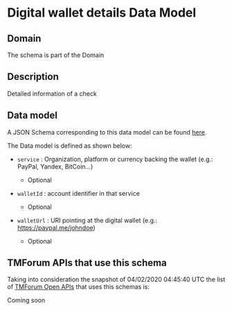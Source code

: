 # Digital wallet details Data Model

## Domain

The  schema is part of the  Domain

## Description

Detailed information of a check

## Data model

A JSON Schema corresponding to this data model can be found
[here](https://github.com/tmforum-rand/schemas/blob/candidates/Customer/DigitalWalletDetails.schema.json).

The Data model is defined as shown below:
- `service` : Organization, platform or currency backing the wallet (e.g.: PayPal, Yandex, BitCoin...)

  - Optional

- `walletId` : account identifier in that service

  - Optional

- `walletUrl` : URI pointing at the digital wallet (e.g.: https://paypal.me/johndoe)

  - Optional





## TMForum APIs that use this schema

Taking into consideration the snapshot of 04/02/2020 04:45:40 UTC the list of [TMForum Open APIs](https://www.tmforum.org/open-apis/) that uses this schemas is:

Coming soon